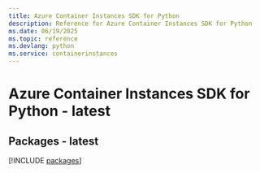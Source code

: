 ```yaml
---
title: Azure Container Instances SDK for Python
description: Reference for Azure Container Instances SDK for Python
ms.date: 06/19/2025
ms.topic: reference
ms.devlang: python
ms.service: containerinstances
---
```

# Azure Container Instances SDK for Python - latest
## Packages - latest
[!INCLUDE [packages](container-instances-index.md)]